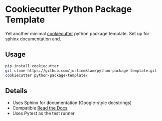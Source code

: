 # Cookiecutter Python Package Template

Yet another minimal [cookiecutter](https://github.com/cookiecutter/cookiecutter) python package template. Set up for sphinx documentation and.

## Usage

```bash
pip install cookiecutter
git clone https://github.com/justinmklam/python-package-template.git
cookiecutter python-package-template/
```

## Details

* Uses Sphinx for documentation (Google-style docstrings)
* Compatible [Read the Docs](https://readthedocs.org/)
* Uses Pytest as the test runner
